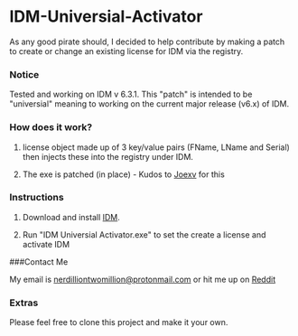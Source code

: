 # IDM-Universial-Activator

As any good pirate should, I decided to help contribute by making a patch to create or change an existing license for IDM via the registry.

### Notice

Tested and working on IDM v 6.3.1. This "patch" is intended to be "universial" meaning to working on the current major release (v6.x) of IDM.

### How does it work?

1) license object made up of 3 key/value pairs (FName, LName and Serial) then injects these into the registry under IDM.

2) The exe is patched (in place) - Kudos to [Joexv](https://github.com/Joexv) for this

### Instructions

1) Download and install [IDM](https://www.internetdownloadmanager.com/).

2) Run "IDM Universial Activator.exe" to set the create a license and activate IDM

###Contact Me

My email is nerdilliontwomillion@protonmail.com or hit me up on [Reddit](https://www.reddit.com/user/NerdillionTwoMillion)

### Extras

Please feel free to clone this project and make it your own.



